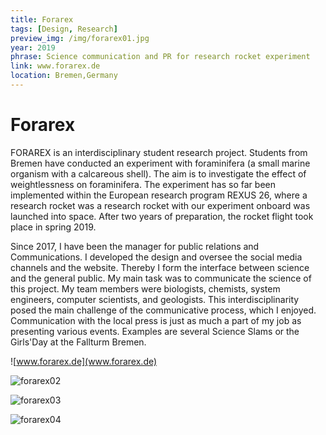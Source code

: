 ```yaml
---
title: Forarex
tags: [Design, Research]
preview_img: /img/forarex01.jpg
year: 2019
phrase: Science communication and PR for research rocket experiment
link: www.forarex.de
location: Bremen,Germany
---
```


# Forarex

FORAREX is an interdisciplinary student research project. Students from Bremen have conducted an experiment with foraminifera (a small marine organism with a calcareous shell). The aim is to investigate the effect of weightlessness on foraminifera. The experiment has so far been implemented within the European research program REXUS 26, where a research rocket was a research rocket with our experiment onboard was launched into space. After two years of preparation, the rocket flight took place in spring 2019.

Since 2017, I have been the manager for public relations and Communications. I developed the design and oversee
the social media channels and the website. Thereby I form the interface between science and the general public. My main task was to communicate the science of this project. My team members were biologists, chemists, system engineers, computer scientists, and geologists. This interdisciplinarity posed the main challenge of the communicative process, which I enjoyed. Communication with the local press is just as much a part of my job as presenting various events. Examples are several Science Slams or the Girls'Day at the Fallturm Bremen.

![www.forarex.de](www.forarex.de)

![forarex02](/img/forarex02.png)

![forarex03](/img/forarex03.png)

![forarex04](/img/forarex04.jpg)
